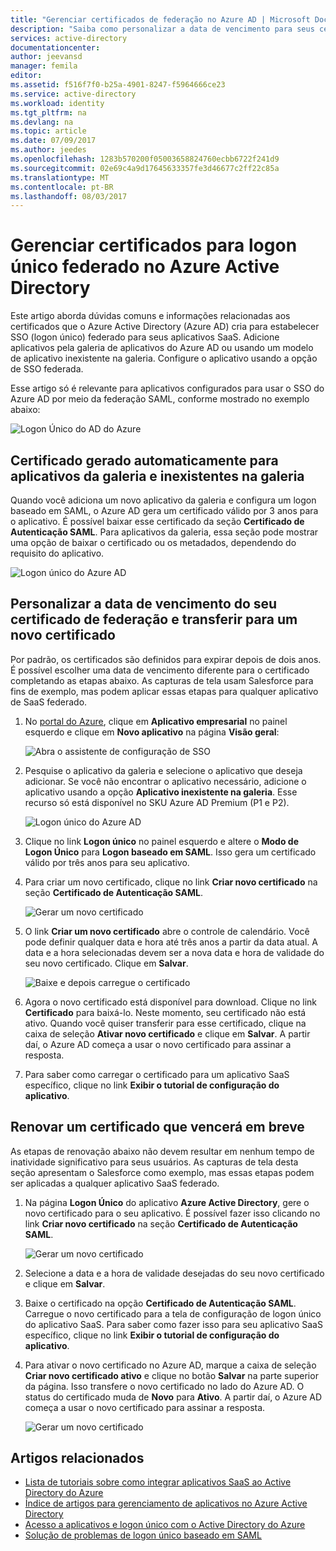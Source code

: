 ```yaml
---
title: "Gerenciar certificados de federação no Azure AD | Microsoft Docs"
description: "Saiba como personalizar a data de vencimento para seus certificados de federação e como renovar certificados que vencerão em breve."
services: active-directory
documentationcenter: 
author: jeevansd
manager: femila
editor: 
ms.assetid: f516f7f0-b25a-4901-8247-f5964666ce23
ms.service: active-directory
ms.workload: identity
ms.tgt_pltfrm: na
ms.devlang: na
ms.topic: article
ms.date: 07/09/2017
ms.author: jeedes
ms.openlocfilehash: 1283b570200f05003658824760ecbb6722f241d9
ms.sourcegitcommit: 02e69c4a9d17645633357fe3d46677c2ff22c85a
ms.translationtype: MT
ms.contentlocale: pt-BR
ms.lasthandoff: 08/03/2017
---
```

# <a name="manage-certificates-for-federated-single-sign-on-in-azure-active-directory"></a>Gerenciar certificados para logon único federado no Azure Active Directory
Este artigo aborda dúvidas comuns e informações relacionadas aos certificados que o Azure Active Directory (Azure AD) cria para estabelecer SSO (logon único) federado para seus aplicativos SaaS. Adicione aplicativos pela galeria de aplicativos do Azure AD ou usando um modelo de aplicativo inexistente na galeria. Configure o aplicativo usando a opção de SSO federada.

Esse artigo só é relevante para aplicativos configurados para usar o SSO do Azure AD por meio da federação SAML, conforme mostrado no exemplo abaixo:

![Logon Único do AD do Azure](./media/active-directory-sso-certs/saml_sso.PNG)

## <a name="auto-generated-certificate-for-gallery-and-non-gallery-applications"></a>Certificado gerado automaticamente para aplicativos da galeria e inexistentes na galeria
Quando você adiciona um novo aplicativo da galeria e configura um logon baseado em SAML, o Azure AD gera um certificado válido por 3 anos para o aplicativo. É possível baixar esse certificado da seção **Certificado de Autenticação SAML**. Para aplicativos da galeria, essa seção pode mostrar uma opção de baixar o certificado ou os metadados, dependendo do requisito do aplicativo.

![Logon único do Azure AD](./media/active-directory-sso-certs/saml_certificate_download.png)

## <a name="customize-the-expiration-date-for-your-federation-certificate-and-roll-it-over-to-a-new-certificate"></a>Personalizar a data de vencimento do seu certificado de federação e transferir para um novo certificado
Por padrão, os certificados são definidos para expirar depois de dois anos. É possível escolher uma data de vencimento diferente para o certificado completando as etapas abaixo.
As capturas de tela usam Salesforce para fins de exemplo, mas podem aplicar essas etapas para qualquer aplicativo de SaaS federado.

1. No [portal do Azure](https://aad.portal.azure.com), clique em **Aplicativo empresarial** no painel esquerdo e clique em **Novo aplicativo** na página **Visão geral**:

   ![Abra o assistente de configuração de SSO](./media/active-directory-sso-certs/enterprise_application_new_application.png)

2. Pesquise o aplicativo da galeria e selecione o aplicativo que deseja adicionar. Se você não encontrar o aplicativo necessário, adicione o aplicativo usando a opção **Aplicativo inexistente na galeria**. Esse recurso só está disponível no SKU Azure AD Premium (P1 e P2).

    ![Logon único do Azure AD](./media/active-directory-sso-certs/add_gallery_application.png)

3. Clique no link **Logon único** no painel esquerdo e altere o **Modo de Logon Único** para **Logon baseado em SAML**. Isso gera um certificado válido por três anos para seu aplicativo.

4. Para criar um novo certificado, clique no link **Criar novo certificado** na seção **Certificado de Autenticação SAML**.

    ![Gerar um novo certificado](./media/active-directory-sso-certs/create_new_certficate.png)

5. O link **Criar um novo certificado** abre o controle de calendário. Você pode definir qualquer data e hora até três anos a partir da data atual. A data e a hora selecionadas devem ser a nova data e hora de validade do seu novo certificado. Clique em **Salvar**.

    ![Baixe e depois carregue o certificado](./media/active-directory-sso-certs/certifcate_date_selection.PNG)

6. Agora o novo certificado está disponível para download. Clique no link **Certificado** para baixá-lo. Neste momento, seu certificado não está ativo. Quando você quiser transferir para esse certificado, clique na caixa de seleção **Ativar novo certificado** e clique em **Salvar**. A partir daí, o Azure AD começa a usar o novo certificado para assinar a resposta.

7.  Para saber como carregar o certificado para um aplicativo SaaS específico, clique no link **Exibir o tutorial de configuração do aplicativo**.

## <a name="renew-a-certificate-that-will-soon-expire"></a>Renovar um certificado que vencerá em breve
As etapas de renovação abaixo não devem resultar em nenhum tempo de inatividade significativo para seus usuários. As capturas de tela desta seção apresentam o Salesforce como exemplo, mas essas etapas podem ser aplicadas a qualquer aplicativo SaaS federado.

1. Na página **Logon Único** do aplicativo **Azure Active Directory**, gere o novo certificado para o seu aplicativo. É possível fazer isso clicando no link **Criar novo certificado** na seção **Certificado de Autenticação SAML**.

    ![Gerar um novo certificado](./media/active-directory-sso-certs/create_new_certficate.png)

2. Selecione a data e a hora de validade desejadas do seu novo certificado e clique em **Salvar**.

3. Baixe o certificado na opção **Certificado de Autenticação SAML**. Carregue o novo certificado para a tela de configuração de logon único do aplicativo SaaS. Para saber como fazer isso para seu aplicativo SaaS específico, clique no link **Exibir o tutorial de configuração do aplicativo**.
   
4. Para ativar o novo certificado no Azure AD, marque a caixa de seleção **Criar novo certificado ativo** e clique no botão **Salvar** na parte superior da página. Isso transfere o novo certificado no lado do Azure AD. O status do certificado muda de **Novo** para **Ativo**. A partir daí, o Azure AD começa a usar o novo certificado para assinar a resposta. 
   
    ![Gerar um novo certificado](./media/active-directory-sso-certs/new_certificate_download.png)

## <a name="related-articles"></a>Artigos relacionados
* [Lista de tutoriais sobre como integrar aplicativos SaaS ao Active Directory do Azure](active-directory-saas-tutorial-list.md)
* [Índice de artigos para gerenciamento de aplicativos no Azure Active Directory](active-directory-apps-index.md)
* [Acesso a aplicativos e logon único com o Active Directory do Azure](active-directory-appssoaccess-whatis.md)
* [Solução de problemas de logon único baseado em SAML](active-directory-saml-debugging.md)
